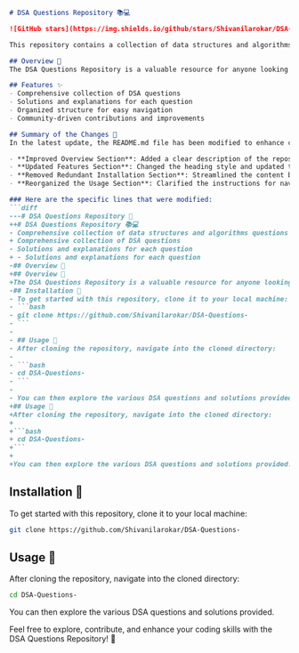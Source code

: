 ```markdown
# DSA Questions Repository 📚💻

![GitHub stars](https://img.shields.io/github/stars/Shivanilarokar/DSA-Questions-?style=social) ![GitHub forks](https://img.shields.io/github/forks/Shivanilarokar/DSA-Questions-?style=social) ![GitHub issues](https://img.shields.io/github/issues/Shivanilarokar/DSA-Questions-)

This repository contains a collection of data structures and algorithms (DSA) questions aimed at enhancing your coding skills through practical challenges and solutions.

## Overview 🌟
The DSA Questions Repository is a valuable resource for anyone looking to improve their understanding of data structures and algorithms through practical questions and solutions.

## Features ✨
- Comprehensive collection of DSA questions
- Solutions and explanations for each question
- Organized structure for easy navigation
- Community-driven contributions and improvements

## Summary of the Changes 📝
In the latest update, the README.md file has been modified to enhance clarity and structure. Here are the specific changes made:

- **Improved Overview Section**: Added a clear description of the repository's purpose.
- **Updated Features Section**: Changed the heading style and updated the feature list for better readability.
- **Removed Redundant Installation Section**: Streamlined the content by removing repetitive instructions.
- **Reorganized the Usage Section**: Clarified the instructions for navigating the repository.

### Here are the specific lines that were modified:
```diff
---# DSA Questions Repository 📖
++# DSA Questions Repository 📚💻
- Comprehensive collection of data structures and algorithms questions
+ Comprehensive collection of DSA questions
- Solutions and explanations for each question
+ - Solutions and explanations for each question
-## Overview 🌟
+## Overview 🌟
+The DSA Questions Repository is a valuable resource for anyone looking to improve their understanding of data structures and algorithms through practical questions and solutions.
-## Installation 🔧
- To get started with this repository, clone it to your local machine:
- ```bash
- git clone https://github.com/Shivanilarokar/DSA-Questions-
- ```
- 
- ## Usage 📖
- After cloning the repository, navigate into the cloned directory:
- 
- ```bash
- cd DSA-Questions-
- ```
- 
- You can then explore the various DSA questions and solutions provided.
+## Usage 📖
+After cloning the repository, navigate into the cloned directory:
+
+```bash
+ cd DSA-Questions-
+```
+
+You can then explore the various DSA questions and solutions provided.
```

## Installation 🔧
To get started with this repository, clone it to your local machine:

```bash
git clone https://github.com/Shivanilarokar/DSA-Questions-
```

## Usage 📖
After cloning the repository, navigate into the cloned directory:

```bash
cd DSA-Questions-
```

You can then explore the various DSA questions and solutions provided.

Feel free to explore, contribute, and enhance your coding skills with the DSA Questions Repository! 🚀
```